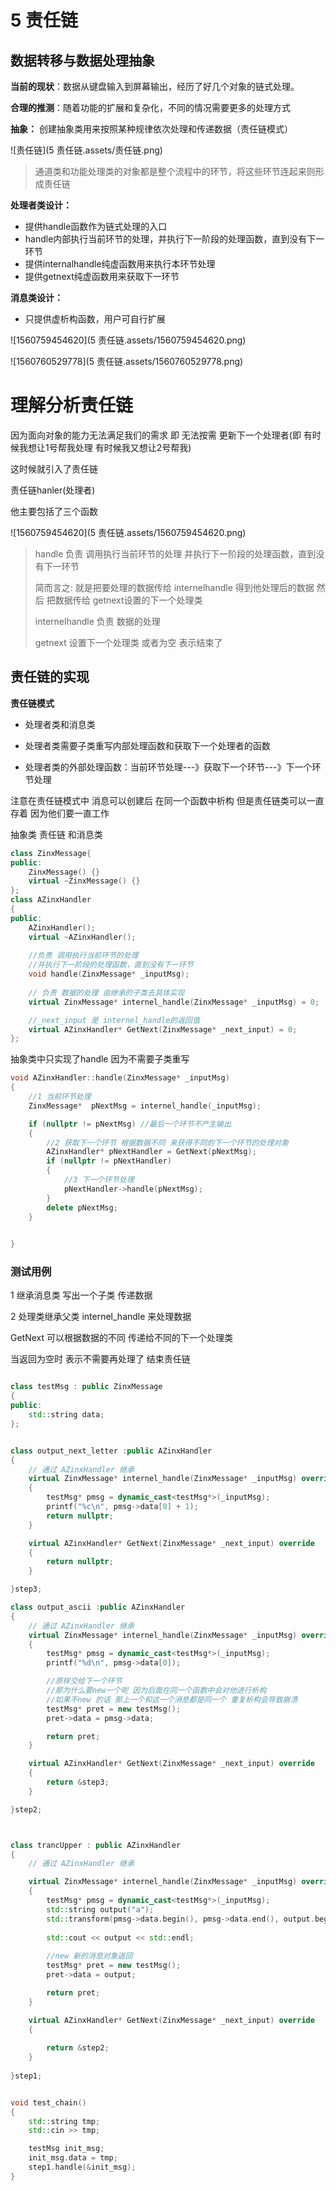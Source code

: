 # 5 责任链

## 数据转移与数据处理抽象

**当前的现状**：数据从键盘输入到屏幕输出，经历了好几个对象的链式处理。

**合理的推测**：随着功能的扩展和复杂化，不同的情况需要更多的处理方式

**抽象：** 创建抽象类用来按照某种规律依次处理和传递数据（责任链模式）

![责任链](5 责任链.assets/责任链.png)

> 通道类和功能处理类的对象都是整个流程中的环节，将这些环节连起来则形成责任链

**处理者类设计：**

- 提供handle函数作为链式处理的入口
- handle内部执行当前环节的处理，并执行下一阶段的处理函数，直到没有下一环节
- 提供internalhandle纯虚函数用来执行本环节处理
- 提供getnext纯虚函数用来获取下一环节

**消息类设计：**

- 只提供虚析构函数，用户可自行扩展

![1560759454620](5 责任链.assets/1560759454620.png)

![1560760529778](5 责任链.assets/1560760529778.png)

# 理解分析责任链

因为面向对象的能力无法满足我们的需求  即 无法按需 更新下一个处理者(即 有时候我想让1号帮我处理 有时候我又想让2号帮我)

这时候就引入了责任链

责任链hanler(处理者)

他主要包括了三个函数

![1560759454620](5 责任链.assets/1560759454620.png)

> handle 负责 调用执行当前环节的处理  并执行下一阶段的处理函数，直到没有下一环节
>
> 简而言之: 就是把要处理的数据传给 internelhandle  得到他处理后的数据   然后 把数据传给 getnext设置的下一个处理类
>
> internelhandle   负责 数据的处理
>
> getnext 设置下一个处理类  或者为空 表示结束了

## 责任链的实现

**责任链模式**

- 处理者类和消息类

- 处理者类需要子类重写内部处理函数和获取下一个处理者的函数

- 处理者类的外部处理函数：当前环节处理---》获取下一个环节---》下一个环节处理

注意在责任链模式中 消息可以创建后 在同一个函数中析构  但是责任链类可以一直存着  因为他们要一直工作



抽象类 责任链 和消息类

```c++
class ZinxMessage{
public:
	ZinxMessage() {}
	virtual ~ZinxMessage() {}
};
class AZinxHandler
{
public:
	AZinxHandler();
	virtual ~AZinxHandler();
	
	//负责 调用执行当前环节的处理 
	//并执行下一阶段的处理函数，直到没有下一环节
	void handle(ZinxMessage* _inputMsg);
	
	// 负责 数据的处理 由继承的子类去具体实现
	virtual ZinxMessage* internel_handle(ZinxMessage* _inputMsg) = 0;

	//_next_input 是 internel_handle的返回值
	virtual AZinxHandler* GetNext(ZinxMessage* _next_input) = 0;
};
```

抽象类中只实现了handle 因为不需要子类重写

```c++
void AZinxHandler::handle(ZinxMessage* _inputMsg)
{
	//1 当前环节处理
	ZinxMessage*  pNextMsg = internel_handle(_inputMsg);

	if (nullptr != pNextMsg) //最后一个环节不产生输出
	{
		//2 获取下一个环节 根据数据不同 来获得不同的下一个环节的处理对象
		AZinxHandler* pNextHandler = GetNext(pNextMsg);
		if (nullptr != pNextHandler)
		{
			//3 下一个环节处理
			pNextHandler->handle(pNextMsg);
		}
		delete pNextMsg;
	}

	
}
```



### 测试用例

1 继承消息类 写出一个子类 传递数据

2 处理类继承父类  internel_handle 来处理数据 

GetNext 可以根据数据的不同 传递给不同的下一个处理类  

当返回为空时 表示不需要再处理了  结束责任链

```c++

class testMsg : public ZinxMessage
{
public:
	std::string data;
};


class output_next_letter :public AZinxHandler
{
	// 通过 AZinxHandler 继承
	virtual ZinxMessage* internel_handle(ZinxMessage* _inputMsg) override
	{
		testMsg* pmsg = dynamic_cast<testMsg*>(_inputMsg);
		printf("%c\n", pmsg->data[0] + 1);
		return nullptr;
	}

	virtual AZinxHandler* GetNext(ZinxMessage* _next_input) override
	{
		return nullptr;
	}

}step3;

class output_ascii :public AZinxHandler
{
	// 通过 AZinxHandler 继承
	virtual ZinxMessage* internel_handle(ZinxMessage* _inputMsg) override
	{
		testMsg* pmsg = dynamic_cast<testMsg*>(_inputMsg);
		printf("%d\n", pmsg->data[0]);

		//原样交给下一个环节 
		//那为什么要new一个呢 因为后面在同一个函数中会对他进行析构
		//如果不new 的话 那上一个和这一个消息都是同一个 重复析构会导致崩溃
		testMsg* pret = new testMsg();
		pret->data = pmsg->data;

		return pret;
	}

	virtual AZinxHandler* GetNext(ZinxMessage* _next_input) override
	{
		return &step3;
	}

}step2;



class trancUpper : public AZinxHandler
{
	// 通过 AZinxHandler 继承

	virtual ZinxMessage* internel_handle(ZinxMessage* _inputMsg) override
	{
		testMsg* pmsg = dynamic_cast<testMsg*>(_inputMsg);
		std::string output("a");
		std::transform(pmsg->data.begin(), pmsg->data.end(), output.begin(), ::toupper);
		
		std::cout << output << std::endl;
		
		//new 新的消息对象返回
		testMsg* pret = new testMsg();
		pret->data = output;

		return pret;
	}

	virtual AZinxHandler* GetNext(ZinxMessage* _next_input) override
	{
		
		return &step2;
	}
	
}step1;


```

```c++

void test_chain()
{
	std::string tmp;
	std::cin >> tmp;

	testMsg init_msg;
	init_msg.data = tmp;
	step1.handle(&init_msg);
}

```

